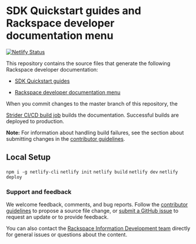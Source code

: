 # SDK Quickstart guides and Rackspace developer documentation menu

[![Netlify Status](https://api.netlify.com/api/v1/badges/08e519ae-d7f2-4a0e-a589-d5481b22563c/deploy-status)](https://app.netlify.com/sites/docs-quickstart/deploys)

This repository contains the source files that generate the following
Rackspace developer documentation:

* [SDK Quickstart guides](https://developer.rackspace.com/docs/#sdks)

* [Rackspace developer documentation menu](https://developer.rackspace.com/docs/)

When you commit changes to the master branch of this repository, the

[Strider CI/CD build job](https://build.developer.rackspace.com/rackerlabs/docs-quickstart/)
builds the documentation. Successful builds are deployed to production.

**Note:**
   For information about handling build failures, see the section about submitting changes in the
   [contributor guidelines](CONTRIBUTING.md).

## Local Setup

`npm i -g netlify-cli`
`netlify init`
`netlify build`
`netlify dev`
`netlify deploy`

### Support and feedback

We welcome feedback, comments, and bug reports. Follow the
[contributor guidelines](CONTRIBUTING.md)
to propose a source file change, or [submit a GitHub issue](https://github.com/rackerlabs/docs-quickstart/issues/new)
to request an update or to provide feedback.

You can also contact the [Rackspace Information Development team](mailto:infodev@rackspace.com:) directly for general issues
or questions about the content.
